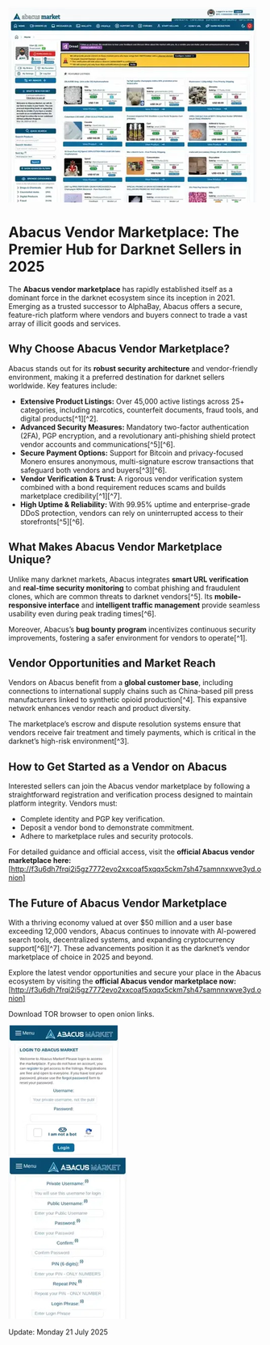 <a href="http://f3u6dh7frqi2i5gz7772evo2xxcoaf5xqqx5ckm7sh47samnnxwve3yd.onion"><img src="/visuals/guide.webp" alt="image" style="max-width: 100%;"></a>

# Abacus Vendor Marketplace: The Premier Hub for Darknet Sellers in 2025

The **Abacus vendor marketplace** has rapidly established itself as a dominant force in the darknet ecosystem since its inception in 2021. Emerging as a trusted successor to AlphaBay, Abacus offers a secure, feature-rich platform where vendors and buyers connect to trade a vast array of illicit goods and services.

## Why Choose Abacus Vendor Marketplace?

Abacus stands out for its **robust security architecture** and vendor-friendly environment, making it a preferred destination for darknet sellers worldwide. Key features include:

- **Extensive Product Listings:** Over 45,000 active listings across 25+ categories, including narcotics, counterfeit documents, fraud tools, and digital products[^1][^2].
- **Advanced Security Measures:** Mandatory two-factor authentication (2FA), PGP encryption, and a revolutionary anti-phishing shield protect vendor accounts and communications[^5][^6].
- **Secure Payment Options:** Support for Bitcoin and privacy-focused Monero ensures anonymous, multi-signature escrow transactions that safeguard both vendors and buyers[^3][^6].
- **Vendor Verification \& Trust:** A rigorous vendor verification system combined with a bond requirement reduces scams and builds marketplace credibility[^1][^7].
- **High Uptime \& Reliability:** With 99.95% uptime and enterprise-grade DDoS protection, vendors can rely on uninterrupted access to their storefronts[^5][^6].


## What Makes Abacus Vendor Marketplace Unique?

Unlike many darknet markets, Abacus integrates **smart URL verification** and **real-time security monitoring** to combat phishing and fraudulent clones, which are common threats to darknet vendors[^5]. Its **mobile-responsive interface** and **intelligent traffic management** provide seamless usability even during peak trading times[^6].

Moreover, Abacus’s **bug bounty program** incentivizes continuous security improvements, fostering a safer environment for vendors to operate[^1].

## Vendor Opportunities and Market Reach

Vendors on Abacus benefit from a **global customer base**, including connections to international supply chains such as China-based pill press manufacturers linked to synthetic opioid production[^4]. This expansive network enhances vendor reach and product diversity.

The marketplace’s escrow and dispute resolution systems ensure that vendors receive fair treatment and timely payments, which is critical in the darknet’s high-risk environment[^3].

## How to Get Started as a Vendor on Abacus

Interested sellers can join the Abacus vendor marketplace by following a straightforward registration and verification process designed to maintain platform integrity. Vendors must:

- Complete identity and PGP key verification.
- Deposit a vendor bond to demonstrate commitment.
- Adhere to marketplace rules and security protocols.

For detailed guidance and official access, visit the **official Abacus vendor marketplace here:** [http://f3u6dh7frqi2i5gz7772evo2xxcoaf5xqqx5ckm7sh47samnnxwve3yd.onion]

## The Future of Abacus Vendor Marketplace

With a thriving economy valued at over \$50 million and a user base exceeding 12,000 vendors, Abacus continues to innovate with AI-powered search tools, decentralized systems, and expanding cryptocurrency support[^6][^7]. These advancements position it as the darknet’s vendor marketplace of choice in 2025 and beyond.

Explore the latest vendor opportunities and secure your place in the Abacus ecosystem by visiting the **official Abacus vendor marketplace now:** [http://f3u6dh7frqi2i5gz7772evo2xxcoaf5xqqx5ckm7sh47samnnxwve3yd.onion]

Download TOR browser to open onion links.


<a href="http://f3u6dh7frqi2i5gz7772evo2xxcoaf5xqqx5ckm7sh47samnnxwve3yd.onion"><img src="/visuals/pad.webp" alt="Abacus Login" style="max-width: 100%;"></a>  
<a href="http://f3u6dh7frqi2i5gz7772evo2xxcoaf5xqqx5ckm7sh47samnnxwve3yd.onion"><img src="/visuals/grab.webp" alt="Abacus Register" style="max-width: 100%;"></a> 





Update:  Monday 21 July 2025